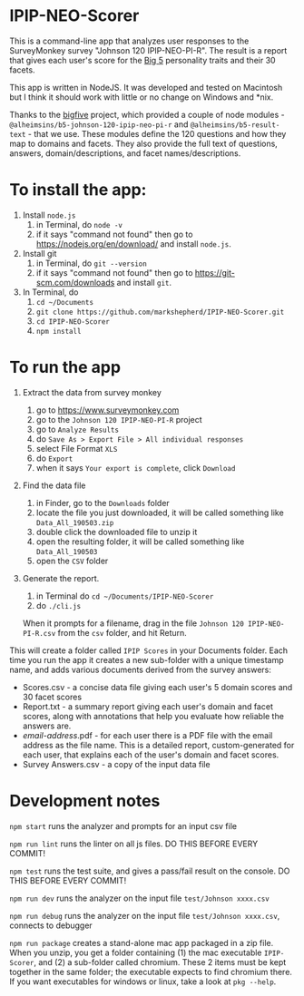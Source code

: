 # IPIP-NEO-Scorer
This is a command-line app that analyzes user responses to the SurveyMonkey survey "Johnson 120 IPIP-NEO-PI-R". The result is a report that gives each user's score for the [Big 5](https://en.wikipedia.org/wiki/Big_Five_personality_traits) personality traits and their 30 facets.

This app is written in NodeJS. It was developed and tested on Macintosh but I think it should work with little or no change on Windows and *nix.

Thanks to the [bigfive](https://github.com/Alheimsins/bigfive-web "title") project, which provided a couple of node modules - `@alheimsins/b5-johnson-120-ipip-neo-pi-r` and `@alheimsins/b5-result-text` - that we use. These modules define the 120 questions and how they map to domains and facets. They also provide the full text of questions, answers, domain/descriptions, and facet names/descriptions.

# To install the app:

1. Install `node.js`
    1. in Terminal, do `node -v`
    1. if it says "command not found" then go to https://nodejs.org/en/download/ and install `node.js`.
1. Install git
    1. in Terminal, do `git --version`
    1. if it says "command not found" then go to https://git-scm.com/downloads and install `git`.
1. In Terminal, do
    1. `cd ~/Documents`
    1. `git clone https://github.com/markshepherd/IPIP-NEO-Scorer.git`
    1. `cd IPIP-NEO-Scorer`
    1. `npm install`
    
# To run the app

1. Extract the data from survey monkey
    1. go to https://www.surveymonkey.com
    1. go to the `Johnson 120 IPIP-NEO-PI-R` project
    1. go to `Analyze Results`
    1. do `Save As > Export File > All individual responses`
    1. select File Format `XLS`
    1. do `Export`
    1. when it says `Your export is complete`, click `Download`
1. Find the data file
    1. in Finder, go to the `Downloads` folder
    1. locate the file you just downloaded, it will be called something like `Data_All_190503.zip`
    1. double click the downloaded file to unzip it
    1. open the resulting folder, it will be called something like `Data_All_190503`
    1. open the `CSV` folder
1. Generate the report.
    1. in Terminal do `cd ~/Documents/IPIP-NEO-Scorer`
    1. do `./cli.js`
    
    When it prompts for a filename, drag in the file `Johnson 120 IPIP-NEO-PI-R.csv` from the `csv` folder, and hit Return.

This will create a folder called `IPIP Scores` in your Documents folder. Each time you run the app it creates a new sub-folder with a unique timestamp name, and adds various documents derived from the survey answers:
* Scores.csv - a concise data file giving each user's 5 domain scores and 30 facet scores
* Report.txt - a summary report giving each user's domain and facet scores, along with annotations that help you evaluate how reliable the answers are.
* *email-address*.pdf - for each user there is a PDF file with the email address as the file name. This is a detailed report, custom-generated for each user, that explains each of the user's domain and facet scores.
* Survey Answers.csv - a copy of the input data file

# Development notes

`npm start` runs the analyzer and prompts for an input csv file

`npm run lint` runs the linter on all js files. DO THIS BEFORE EVERY COMMIT!

`npm test` runs the test suite, and gives a pass/fail result on the console. DO THIS BEFORE EVERY COMMIT!

`npm run dev` runs the analyzer on the input file `test/Johnson xxxx.csv`

`npm run debug` runs the analyzer on the input file `test/Johnson xxxx.csv`, connects to debugger

`npm run package` creates a stand-alone mac app packaged in a zip file. When you unzip, you get a folder containing (1) the mac executable `IPIP-Scorer`, and (2) a sub-folder called chromium. These 2 items must be kept together in the same folder; the executable expects to find chromium there. If you want executables for windows or linux, take a look at `pkg --help`.

